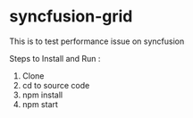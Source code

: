 # syncfusion-grid
This is to test performance issue on syncfusion 

Steps to Install and Run : 

1. Clone
2. cd to source code
3. npm install
4. npm start
